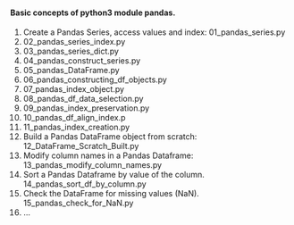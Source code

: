 <h4>Basic concepts of python3 module pandas.</h4>
<ol>
  <li>Create a Pandas Series, access values and index: 01_pandas_series.py</li>
  <li>02_pandas_series_index.py</li>
  <li>03_pandas_series_dict.py</li>
  <li>04_pandas_construct_series.py</li>
  <li>05_pandas_DataFrame.py</li>
  <li>06_pandas_constructing_df_objects.py</li>
  <li>07_pandas_index_object.py</li>
  <li>08_pandas_df_data_selection.py</li>
  <li>09_pandas_index_preservation.py</li>
  <li>10_pandas_df_align_index.p</li>
  <li>11_pandas_index_creation.py</li>
  <li>Build a Pandas DataFrame object from scratch: 12_DataFrame_Scratch_Built.py</li>
  <li>Modify column names in a Pandas Dataframe: 13_pandas_modify_column_names.py</li>
  <li>Sort a Pandas Dataframe by value of the column. 14_pandas_sort_df_by_column.py</li>
  <li>Check the DataFrame for missing values (NaN). 15_pandas_check_for_NaN.py</li>
  <li>...</li>
</ol>
